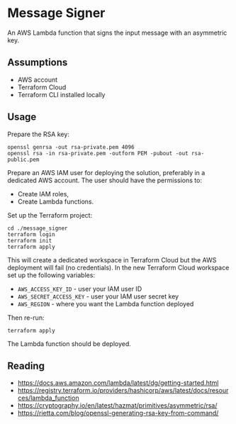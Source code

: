 # Message Signer

An AWS Lambda function that signs the input message with an asymmetric key.

## Assumptions

* AWS account
* Terraform Cloud
* Terraform CLI installed locally

## Usage

Prepare the RSA key:

```
openssl genrsa -out rsa-private.pem 4096
openssl rsa -in rsa-private.pem -outform PEM -pubout -out rsa-public.pem
```

Prepare an AWS IAM user for deploying the solution, preferably in a dedicated AWS account.
The user should have the permissions to:

* Create IAM roles,
* Create Lambda functions.

Set up the Terraform project:

```
cd ./message_signer
terraform login
terraform init
terraform apply
```

This will create a dedicated workspace in Terraform Cloud but the AWS deployment will fail (no credentials).
In the new Terraform Cloud workspace set up the following variables:

* `AWS_ACCESS_KEY_ID` - user your IAM user ID
* `AWS_SECRET_ACCESS_KEY` - user your IAM user secret key
* `AWS_REGION` - where you want the Lambda function deployed

Then re-run:

```
terraform apply
```

The Lambda function should be deployed.

## Reading

* https://docs.aws.amazon.com/lambda/latest/dg/getting-started.html
* https://registry.terraform.io/providers/hashicorp/aws/latest/docs/resources/lambda_function
* https://cryptography.io/en/latest/hazmat/primitives/asymmetric/rsa/
* https://rietta.com/blog/openssl-generating-rsa-key-from-command/
